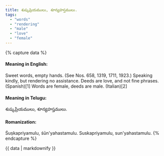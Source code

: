 ```yaml
---
title: శుష్కప్రియములు, శూన్యహస్తములు.
tags:
  - "words"
  - "rendering"
  - "male"
  - "love"
  - "female"
---
```


{% capture data %}
#### Meaning in English:
Sweet words, empty hands.
(See Nos. 658, 1319, 1711, 1923.)
Speaking kindly, but rendering no assistance.
Deeds are love, and not fine phrases. (Spanish)[1]
Words are female, deeds are male. (Italian)[2]

#### Meaning in Telugu:
శుష్కప్రియములు, శూన్యహస్తములు.

#### Romanization:
Śuṣkapriyamulu, śūn'yahastamulu.
Suskapriyamulu, sun'yahastamulu.
{% endcapture %}

{{ data | markdownify }}

